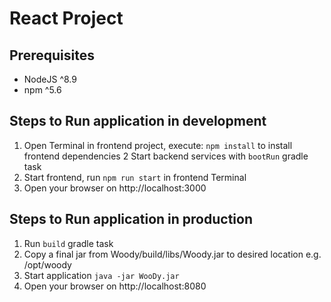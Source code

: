 # React Project

## Prerequisites

- NodeJS ^8.9
- npm ^5.6

## Steps to Run application in development

1. Open Terminal in frontend project, execute: `npm install` 
   to install frontend dependencies
2  Start backend services with `bootRun` gradle task 
3. Start frontend, run `npm run start` in frontend Terminal
4. Open your browser on http://localhost:3000

## Steps to Run application in production

1. Run `build` gradle task
2. Copy a final jar from Woody/build/libs/Woody.jar to 
   desired location e.g. /opt/woody
3. Start application `java -jar WooDy.jar`
4. Open your browser on http://localhost:8080